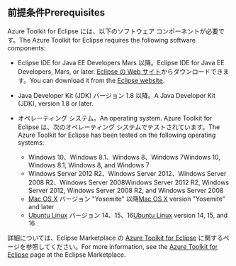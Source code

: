 ## <a name="prerequisites"></a><span data-ttu-id="10d0d-101">前提条件</span><span class="sxs-lookup"><span data-stu-id="10d0d-101">Prerequisites</span></span>
<span data-ttu-id="10d0d-102">Azure Toolkit for Eclipse には、以下のソフトウェア コンポーネントが必要です。</span><span class="sxs-lookup"><span data-stu-id="10d0d-102">The Azure Toolkit for Eclipse requires the following software components:</span></span>

* <span data-ttu-id="10d0d-103">Eclipse IDE for Java EE Developers Mars 以降。</span><span class="sxs-lookup"><span data-stu-id="10d0d-103">Eclipse IDE for Java EE Developers, Mars, or later.</span></span> <span data-ttu-id="10d0d-104">[Eclipse の Web サイト](http://www.eclipse.org/downloads/)からダウンロードできます。</span><span class="sxs-lookup"><span data-stu-id="10d0d-104">You can download it from the [Eclipse website](http://www.eclipse.org/downloads/).</span></span>

* <span data-ttu-id="10d0d-105">Java Developer Kit (JDK) バージョン 1.8 以降。</span><span class="sxs-lookup"><span data-stu-id="10d0d-105">A Java Developer Kit (JDK), version 1.8 or later.</span></span>

* <span data-ttu-id="10d0d-106">オペレーティング システム。</span><span class="sxs-lookup"><span data-stu-id="10d0d-106">An operating system.</span></span> <span data-ttu-id="10d0d-107">Azure Toolkit for Eclipse は、次のオペレーティング システムでテストされています。</span><span class="sxs-lookup"><span data-stu-id="10d0d-107">The Azure Toolkit for Eclipse has been tested on the following operating systems:</span></span>
  
  * <span data-ttu-id="10d0d-108">Windows 10、Windows 8.1、Windows 8、Windows 7</span><span class="sxs-lookup"><span data-stu-id="10d0d-108">Windows 10, Windows 8.1, Windows 8, and Windows 7</span></span>
  * <span data-ttu-id="10d0d-109">Windows Server 2012 R2、Windows Server 2012、Windows Server 2008 R2、Windows Server 2008</span><span class="sxs-lookup"><span data-stu-id="10d0d-109">Windows Server 2012 R2, Windows Server 2012, Windows Server 2008 R2, and Windows Server 2008</span></span>
  * <span data-ttu-id="10d0d-110">[Mac OS X](http://www.apple.com/osx) バージョン "Yosemite" 以降</span><span class="sxs-lookup"><span data-stu-id="10d0d-110">[Mac OS X](http://www.apple.com/osx) version "Yosemite" and later</span></span>
  * <span data-ttu-id="10d0d-111">[Ubuntu Linux](http://www.ubuntu.com) バージョン 14、15、16</span><span class="sxs-lookup"><span data-stu-id="10d0d-111">[Ubuntu Linux](http://www.ubuntu.com) version 14, 15, and 16</span></span>

<span data-ttu-id="10d0d-112">詳細については、Eclipse Marketplace の [Azure Toolkit for Eclipse](http://marketplace.eclipse.org/content/azure-toolkit-eclipse) に関するページを参照してください。</span><span class="sxs-lookup"><span data-stu-id="10d0d-112">For more information, see the [Azure Toolkit for Eclipse](http://marketplace.eclipse.org/content/azure-toolkit-eclipse) page at the Eclipse Marketplace.</span></span>

<!--
> [!IMPORTANT]
> If you are using the Azure Toolkit for Eclipse on Windows, the toolkit requires installing the Azure SDK 2.9.6 or later in order to use the Azure emulator. You have two options for installing the Azure SDK:
> 
> * You can download and install the Azure SDK by using the [Web Platform Installer (WebPI)](http://go.microsoft.com/fwlink/?LinkID=252838).
> * If you do not have the Azure SDK installed when you create your first Azure deployment project, you will be prompted to automatically download install the requisite version of the Azure SDK.
> 
> Note that the Azure SDK is required on Windows only.
> 
> 
-->
